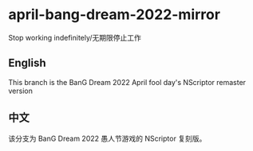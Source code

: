 # april-bang-dream-2022-mirror
Stop working indefinitely/无期限停止工作

## English
This branch is the BanG Dream 2022 April fool day's NScriptor remaster version

## 中文
该分支为 BanG Dream 2022 愚人节游戏的 NScriptor 复刻版。